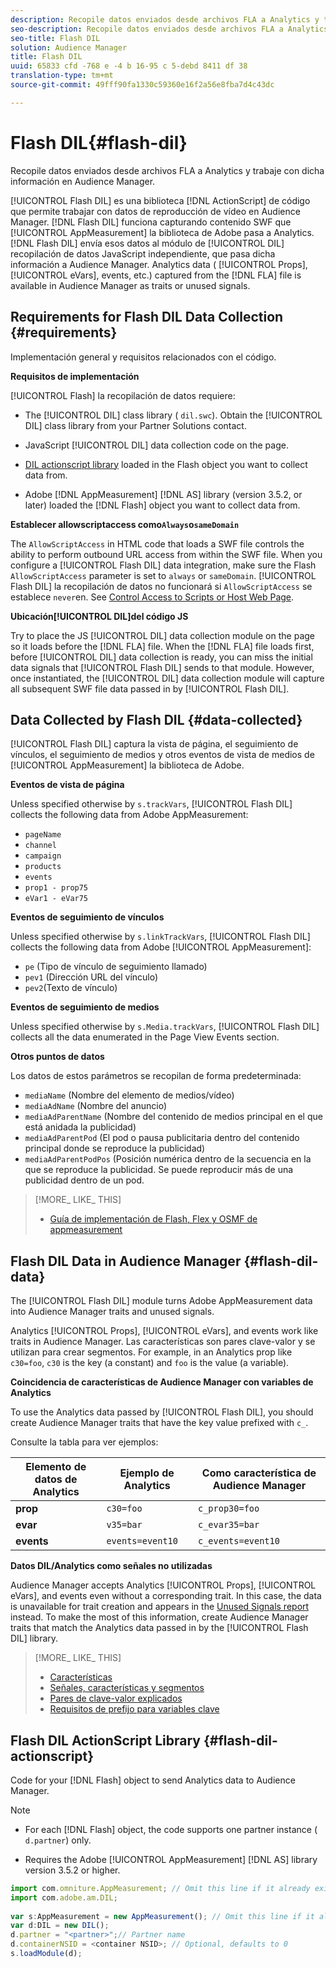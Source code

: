 ```yaml
---
description: Recopile datos enviados desde archivos FLA a Analytics y trabaje con dicha información en Audience Manager.
seo-description: Recopile datos enviados desde archivos FLA a Analytics y trabaje con dicha información en Audience Manager.
seo-title: Flash DIL
solution: Audience Manager
title: Flash DIL
uuid: 65833 cfd -768 e -4 b 16-95 c 5-debd 8411 df 38
translation-type: tm+mt
source-git-commit: 49fff90fa1330c59360e16f2a56e8fba7d4c43dc

---
```



# Flash DIL{#flash-dil}

Recopile datos enviados desde archivos FLA a Analytics y trabaje con dicha información en Audience Manager.

<!-- 

c_flash_dil_toc.xml

 -->

[!UICONTROL Flash DIL] es una biblioteca [!DNL ActionScript] de código que permite trabajar con datos de reproducción de vídeo en Audience Manager. [!DNL Flash DIL] funciona capturando contenido SWF que [!UICONTROL AppMeasurement] la biblioteca de Adobe pasa a Analytics. [!DNL Flash DIL] envía esos datos al módulo de [!UICONTROL DIL] recopilación de datos JavaScript independiente, que pasa dicha información a Audience Manager. Analytics data ( [!UICONTROL Props], [!UICONTROL eVars], events, etc.) captured from the [!DNL FLA] file is available in Audience Manager as traits or unused signals.

## Requirements for Flash DIL Data Collection {#requirements}

Implementación general y requisitos relacionados con el código.

<!-- 

c_flash_dil_intro.xml

 -->

**Requisitos de implementación**

[!UICONTROL Flash] la recopilación de datos requiere:

* The [!UICONTROL DIL] class library ( `dil.swc`). Obtain the [!UICONTROL DIL] class library from your Partner Solutions contact.

* JavaScript [!UICONTROL DIL] data collection code on the page.
* [DIL actionscript library](../dil/dil-flash.md#flash-dil-actionscript) loaded in the Flash object you want to collect data from.
* Adobe [!DNL AppMeasurement] [!DNL AS] library (version 3.5.2, or later) loaded the [!DNL Flash] object you want to collect data from.

**Establecer allowscriptaccess como`Always`o`sameDomain`**

The `AllowScriptAccess` in HTML code that loads a SWF file controls the ability to perform outbound URL access from within the SWF file. When you configure a [!UICONTROL Flash DIL] data integration, make sure the Flash `AllowScriptAccess` parameter is set to `always` or `sameDomain`. [!UICONTROL Flash DIL] la recopilación de datos no funcionará si `AllowScriptAccess` se establece `never`en. See [Control Access to Scripts or Host Web Page](https://helpx.adobe.com/flash/kb/control-access-scripts-host-web.html).

**Ubicación[!UICONTROL DIL]del código JS**

Try to place the JS [!UICONTROL DIL] data collection module on the page so it loads before the [!DNL FLA] file. When the [!DNL FLA] file loads first, before [!UICONTROL DIL] data collection is ready, you can miss the initial data signals that [!UICONTROL Flash DIL] sends to that module. However, once instantiated, the [!UICONTROL DIL] data collection module will capture all subsequent SWF file data passed in by [!UICONTROL Flash DIL].

## Data Collected by Flash DIL {#data-collected}

[!UICONTROL Flash DIL] captura la vista de página, el seguimiento de vínculos, el seguimiento de medios y otros eventos de vista de medios de [!UICONTROL AppMeasurement] la biblioteca de Adobe.

<!-- 

r_flash_dil_data_collected.xml

 -->

**Eventos de vista de página**

Unless specified otherwise by `s.trackVars`, [!UICONTROL Flash DIL] collects the following data from Adobe AppMeasurement:

* `pageName`
* `channel`
* `campaign`
* `products`
* `events`
* `prop1 - prop75`
* `eVar1 - eVar75`

**Eventos de seguimiento de vínculos**

Unless specified otherwise by `s.linkTrackVars`, [!UICONTROL Flash DIL] collects the following data from Adobe [!UICONTROL AppMeasurement]:

* `pe` (Tipo de vínculo de seguimiento llamado)
* `pev1` (Dirección URL del vínculo)
* `pev2`(Texto de vínculo)

**Eventos de seguimiento de medios**

Unless specified otherwise by `s.Media.trackVars`, [!UICONTROL Flash DIL] collects all the data enumerated in the Page View Events section.

**Otros puntos de datos**

Los datos de estos parámetros se recopilan de forma predeterminada:

* `mediaName` (Nombre del elemento de medios/vídeo)
* `mediaAdName` (Nombre del anuncio)
* `mediaAdParentName` (Nombre del contenido de medios principal en el que está anidada la publicidad)
* `mediaAdParentPod` (El pod o pausa publicitaria dentro del contenido principal donde se reproduce la publicidad)
* `mediaAdParentPodPos` (Posición numérica dentro de la secuencia en la que se reproduce la publicidad. Se puede reproducir más de una publicidad dentro de un pod.

>[!MORE_ LIKE_ THIS]
>
>* [Guía de implementación de Flash, Flex y OSMF de appmeasurement](https://marketing.adobe.com/resources/help/en_US/sc/appmeasurement/flash/)


## Flash DIL Data in Audience Manager {#flash-dil-data}

The [!UICONTROL Flash DIL] module turns Adobe AppMeasurement data into Audience Manager traits and unused signals.

<!-- 

c_flash_dil_in_aam.xml

 -->

Analytics [!UICONTROL Props], [!UICONTROL eVars], and events work like traits in Audience Manager. Las características son pares clave-valor y se utilizan para crear segmentos. For example, in an Analytics prop like `c30=foo`, `c30` is the key (a constant) and `foo` is the value (a variable).

**Coincidencia de características de Audience Manager con variables de Analytics**

To use the Analytics data passed by [!UICONTROL Flash DIL], you should create Audience Manager traits that have the key value prefixed with `c_`.

Consulte la tabla para ver ejemplos:

| Elemento de datos de Analytics | Ejemplo de Analytics | Como característica de Audience Manager |
|---|---|---|
| **prop** | `c30=foo` | `c_prop30=foo` |
| **evar** | `v35=bar` | `c_evar35=bar` |
| **events** | `events=event10` | `c_events=event10` |

**Datos DIL/Analytics como señales no utilizadas**

Audience Manager accepts Analytics [!UICONTROL Props], [!UICONTROL eVars], and events even without a corresponding trait. In this case, the data is unavailable for trait creation and appears in the [Unused Signals report](../reporting/dynamic-reports/unused-signals.md) instead. To make the most of this information, create Audience Manager traits that match the Analytics data passed in by the [!UICONTROL Flash DIL] library.

>[!MORE_ LIKE_ THIS]
>
>* [Características](../features/traits/trait-details-page.md)
>* [Señales, características y segmentos](../reference/signal-trait-segment.md)
>* [Pares de clave-valor explicados](../reference/key-value-pairs-explained.md)
>* [Requisitos de prefijo para variables clave](../features/traits/trait-variable-prefixes.md)


## Flash DIL ActionScript Library {#flash-dil-actionscript}

Code for your [!DNL Flash] object to send Analytics data to Audience Manager.

<!-- 

r_flash_dil_actionscript.xml

 -->

>[!NOTE]
>
>* For each [!DNL Flash] object, the code supports one partner instance ( `d.partner`) only.
   >
   >
* Requires the Adobe [!UICONTROL AppMeasurement] [!DNL AS] library version 3.5.2 or higher.
>



```js
import com.omniture.AppMeasurement; // Omit this line if it already exists in the code 
import com.adobe.am.DIL; 
  
var s:AppMeasurement = new AppMeasurement(); // Omit this line if it already exists in the code 
var d:DIL = new DIL(); 
d.partner = "<partner>";// Partner name 
d.containerNSID = <container NSID>; // Optional, defaults to 0 
s.loadModule(d);
```


